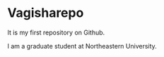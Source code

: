 # Vagisharepo

It is my first repository on Github. 

I am a graduate student at Northeastern University.
